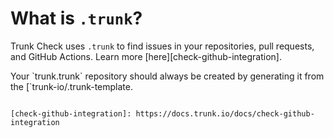 # What is `.trunk`?

Trunk Check uses `.trunk` to find issues in your repositories, pull requests, and GitHub Actions. Learn more
[here][check-github-integration].

Your \`trunk\.trunk\` repository should always be created by generating it from the
[`trunk-io/.trunk-template.


````](https://github.com/trunk-io/.trunk-template) repository.

[check-github-integration]: https://docs.trunk.io/docs/check-github-integration
